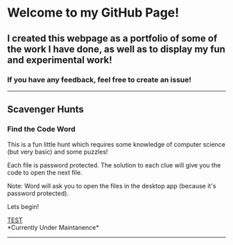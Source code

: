 # Welcome to my GitHub Page!
## I created this webpage as a portfolio of some of the work I have done, as well as to display my fun and experimental work!
### If you have any feedback, feel free to create an issue!

<html>
    <hr>
</html>

## Scavenger Hunts
### Find the Code Word
This is a fun little hunt which requires some knowledge of computer science (but very basic) and some puzzles!

Each file is password protected. The solution to each clue will give you the code to open the next file.

Note: Word will ask you to open the files in the desktop app (because it's password protected).

Lets begin!

<html>
    <a href="/Clue1.html" target="_blank">TEST</a><br>
    *Currently Under Maintanence*
    <!--
    <a href="https://1drv.ms/w/s!AuVrWZ6QtlYdgStF_R9x_QNi_tVK?e=IB4b73" target="_blank">Start</a><br>
    <a href="https://1drv.ms/w/s!AuVrWZ6QtlYdgS4zwjFcZQGdVSqp?e=CZZxcq" target="_blank">Clue #1</a><br>
    <a href="https://1drv.ms/w/s!AuVrWZ6QtlYdgS8VLR9lf4pHWgS1?e=2cu65E" target="_blank">Clue #2</a><br>
    <a href="https://1drv.ms/w/s!AuVrWZ6QtlYdgTARf-oz_L_hkX1-?e=XO6Gk1" target="_blank">Clue #3</a><br>
    <a href="https://1drv.ms/w/s!AuVrWZ6QtlYdgTG41hQ3UE_Eg9i7?e=SjPJUN" target="_blank">Clue #4</a><br>
    <a href="https://1drv.ms/w/s!AuVrWZ6QtlYdgTLu7P3hA0m-J93S?e=YpOnub" target="_blank">Clue #5</a><br>
    <a href="https://1drv.ms/w/s!AuVrWZ6QtlYdgShy0iGeAVgPGBuB?e=it2iBY" target="_blank">Clue #6</a><br>
    <a href="https://1drv.ms/w/s!AuVrWZ6QtlYdgSdfjUE-rLaZzCz0?e=Ebs2qn" target="_blank">Clue #7</a><br>
    <a href="https://1drv.ms/w/s!AuVrWZ6QtlYdgSnP2Y1oaj2QJS3M?e=TPzeGw" target="_blank">Clue #8</a><br>
    <a href="https://1drv.ms/w/s!AuVrWZ6QtlYdgSqoMxOEkhEh_r8o?e=tEHwk6" target="_blank">Clue #9</a><br>
    <a href="https://1drv.ms/w/s!AuVrWZ6QtlYdgTWugCYqk9gRtWzp?e=yAlUoY" target="_blank">End</a><br>
    -->
</html>

<html>
    <hr>
</html>

<html>
<!--
You can use the [editor on GitHub](https://github.com/LakyG/LakyG.github.io/edit/master/README.md) to maintain and preview the content for your website in Markdown files.
Whenever you commit to this repository, GitHub Pages will run [Jekyll](https://jekyllrb.com/) to rebuild the pages in your site, from the content in your Markdown files.
### Markdown
Markdown is a lightweight and easy-to-use syntax for styling your writing. It includes conventions for
```markdown
Syntax highlighted code block
# Header 1
## Header 2
### Header 3
- Bulleted
- List
1. Numbered
2. List
**Bold** and _Italic_ and `Code` text
[Link](url) and ![Image](src)
```
For more details see [GitHub Flavored Markdown](https://guides.github.com/features/mastering-markdown/).
### Jekyll Themes
Your Pages site will use the layout and styles from the Jekyll theme you have selected in your [repository settings](https://github.com/LakyG/LakyG.github.io/settings). The name of this theme is saved in the Jekyll `_config.yml` configuration file.
### Support or Contact
Having trouble with Pages? Check out our [documentation](https://help.github.com/categories/github-pages-basics/) or [contact support](https://github.com/contact) and we’ll help you sort it out.
-->
</html>